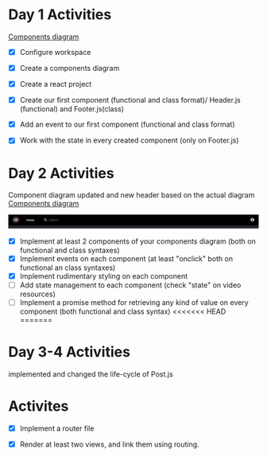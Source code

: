 # Day 1 Activities

[Components diagram](https://drive.google.com/file/d/1U8MP5o2pbKGZtgNeUAfdEqi5K9-HsXiT/view?usp=sharing)

- [x] Configure workspace 
- [x] Create a components diagram
- [x] Create a react project
- [x] Create our first component (functional and class format)/
      Header.js (functional) and Footer.js(class)
- [x] Add an event to our first component (functional and class format) 
- [x] Work with the state in every created component (only on Footer.js)


# Day 2 Activities

Component diagram updated and new header based on the actual diagram
[Components diagram](https://drive.google.com/file/d/1khHegKFDyQ4ZoYq4bW1Hu7tkQGWmi5PF/view?usp=sharing)

![Header](https://github.com/F4B123/project/blob/master/src/images/header.png)

- [x] Implement at least 2 components of your components diagram (both on functional and class syntaxes)
- [x] Implement events on each component (at least "onclick" both on functional an class syntaxes)
- [x] Implement rudimentary styling on each component
- [ ] Add state management to each component (check "state" on video resources)
- [ ] Implement a promise method for retrieving any kind of value on every component (both functional and class syntax)
<<<<<<< HEAD
=======

# Day 3-4 Activities
implemented and changed the life-cycle of Post.js

# Activites
- [x] Implement a router file
- [x] Render at least two views, and link them using routing.


